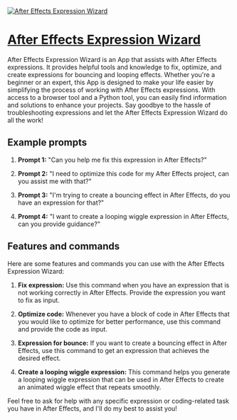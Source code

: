[![After Effects Expression Wizard](https://files.oaiusercontent.com/file-plJ30pO5OKBd6EzG0b0xb9Mt?se=2123-10-16T07%3A16%3A12Z&sp=r&sv=2021-08-06&sr=b&rscc=max-age%3D31536000%2C%20immutable&rscd=attachment%3B%20filename%3Dcc8c114e-8756-4170-8040-f0ee2bfd20ba.png&sig=Rv66ZPAPGhdRKNTpodJqQPvf0/zuiAty2NicllcvlFA%3D)](https://chat.openai.com/g/g-nO0r7stY3-after-effects-expression-wizard)

# [After Effects Expression Wizard](https://chat.openai.com/g/g-nO0r7stY3-after-effects-expression-wizard)

After Effects Expression Wizard is an App that assists with After Effects expressions. It provides helpful tools and knowledge to fix, optimize, and create expressions for bouncing and looping effects. Whether you're a beginner or an expert, this App is designed to make your life easier by simplifying the process of working with After Effects expressions. With access to a browser tool and a Python tool, you can easily find information and solutions to enhance your projects. Say goodbye to the hassle of troubleshooting expressions and let the After Effects Expression Wizard do all the work!

## Example prompts

1. **Prompt 1:** "Can you help me fix this expression in After Effects?"

2. **Prompt 2:** "I need to optimize this code for my After Effects project, can you assist me with that?"

3. **Prompt 3:** "I'm trying to create a bouncing effect in After Effects, do you have an expression for that?"

4. **Prompt 4:** "I want to create a looping wiggle expression in After Effects, can you provide guidance?"

## Features and commands

Here are some features and commands you can use with the After Effects Expression Wizard:

1. **Fix expression:** Use this command when you have an expression that is not working correctly in After Effects. Provide the expression you want to fix as input.

2. **Optimize code:** Whenever you have a block of code in After Effects that you would like to optimize for better performance, use this command and provide the code as input.

3. **Expression for bounce:** If you want to create a bouncing effect in After Effects, use this command to get an expression that achieves the desired effect.

4. **Create a looping wiggle expression:** This command helps you generate a looping wiggle expression that can be used in After Effects to create an animated wiggle effect that repeats smoothly.

Feel free to ask for help with any specific expression or coding-related task you have in After Effects, and I'll do my best to assist you!